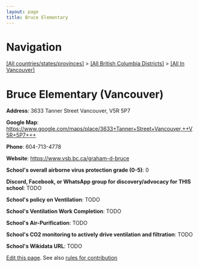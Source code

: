 ```yaml
---
layout: page
title: Bruce Elementary
---
```

# Navigation

[[All countries/states/provinces]](../../..) > [[All British Columbia Districts]](../..) > [[All In Vancouver]](..)

# Bruce Elementary (Vancouver)

**Address**: 3633 Tanner Street Vancouver,  V5R 5P7

**Google Map**: <https://www.google.com/maps/place/3633+Tanner+Street+Vancouver,++V5R+5P7+++>

**Phone**: 604-713-4778

**Website**: <https://www.vsb.bc.ca/graham-d-bruce>

**School's overall airborne virus protection grade (0-5)**: 0

**Discord, Facebook, or WhatsApp group for discovery/advocacy for THIS school**: TODO

**School's policy on Ventilation**: TODO

**School's Ventilation Work Completion**: TODO

**School's Air-Purification**: TODO

**School's CO2 monitoring to actively drive ventilation and filtration**: TODO

**School's Wikidata URL**: TODO


[Edit this page](https://github.com/ventilate-schools/BC/edit/main/./Vancouver/Bruce_Elementary.md). See also [rules for contribution](../../../contribution-rules/)